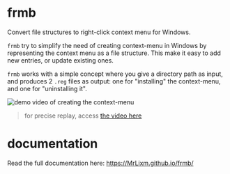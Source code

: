 # frmb

Convert file structures to right-click context menu for Windows.

`frmb` try to simplify the need of creating context-menu in Windows by representing
the context menu as a file structure. This make it easy to add new entries, or
update existing ones. 

`frmb` works with a simple concept where you give a directory path as input,
and produces 2 `.reg` files as output: one for "installing" the context-menu,
and one for "uninstalling it".

![demo video of creating the context-menu](docs/img/demo.gif)

> for precise replay, access [the video here](docs/img/demo.mp4)

# documentation

Read the full documentation here: https://MrLixm.github.io/frmb/